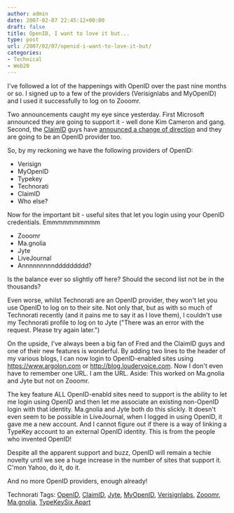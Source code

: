 ```yaml
---
author: admin
date: 2007-02-07 22:45:12+00:00
draft: false
title: OpenID, I want to love it but...
type: post
url: /2007/02/07/openid-i-want-to-love-it-but/
categories:
- Technical
- Web20
---
```


I've followed a lot of the happenings with OpenID over the past nine months or so. I signed up to a few of the providers (Verisignlabs and MyOpenID) and I used it successfully to log on to Zooomr. 

Two announcements caught my eye since yesterday. First Microsoft announced they are going to support it - well done Kim Cameron and gang. Second, the [ClaimID](http://www.claimid.com/) guys have [announced a change of direction](http://blog.claimid.com/2007/02/some-changes-at-claimid/) and they are going to be an OpenID provider too.

So, by my reckoning we have the following providers of OpenID:



* Verisign
* MyOpenID
* Typekey
* Technorati
* ClaimID
* Who else?


Now for the important bit - useful sites that let you login using your OpenID credentials. Emmmmmmmmmm

* Zooomr
* Ma.gnolia
* Jyte
* LiveJournal
* Annnnnnnnnddddddddd?


Is the balance ever so slightly off here? Should the second list not be in the thousands? 

Even worse, whilst Technorati are an OpenID provider, they won't let you use OpenID to log on to their site. Not only that, but as with so much of Technorati recently (and it pains me to say it as I love them), I couldn't use my Technorati profile to log on to Jyte ("There was an error with the request. Please try again later.")

On the upside, I've always been a big fan of Fred and the ClaimID guys and one of their new features is wonderful. By adding two lines to the header of my various blogs, I can now login to OpenID-enabled sites using https://www.argolon.com or http://blog.loudervoice.com. Now I don't even have to remember one URL. I am the URL. Aside: This worked on Ma.gnolia and Jyte but not on Zooomr.

The key feature ALL OpenID-enabld sites need to support is the ability to let me login using OpenID and then let me associate an existing non-OpenID login with that identity. Ma.gnolia and Jyte both do this slickly. It doesn't even seem to be possible in LiveJournal, when I logged in using OpenID, it gave me a new account. And I cannot figure out if there is a way of linking a TypeKey account to an external OpenID identity. This is from the people who invented OpenID!

Despite all the apparent support and buzz, OpenID will remain a techie novelty until we see a huge increase in the number of sites that support it. C'mon Yahoo, do it, do it. 

And no more OpenID providers, enough already!

Technorati Tags: [OpenID](http://www.technorati.com/tags/OpenID), [ClaimID](http://www.technorati.com/tags/ClaimID), [Jyte](http://www.technorati.com/tags/Jyte), [MyOpenID](http://www.technorati.com/tags/MyOpenID), [Verisignlabs](http://www.technorati.com/tags/Verisignlabs), [Zooomr](http://www.technorati.com/tags/Zooomr), [Ma.gnolia](http://www.technorati.com/tags/Ma.gnolia), [TypeKey](http://www.technorati.com/tags/TypeKey)[Six Apart](http://www.technorati.com/tags/Six+Apart)
